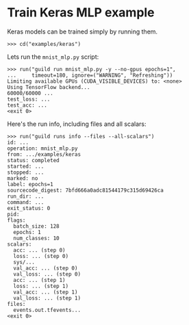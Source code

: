 # Train Keras MLP example

Keras models can be trained simply by running them.

    >>> cd("examples/keras")

Lets run the `mnist_mlp.py` script:

    >>> run("guild run mnist_mlp.py -y --no-gpus epochs=1",
    ...     timeout=180, ignore=("WARNING", "Refreshing"))
    Limiting available GPUs (CUDA_VISIBLE_DEVICES) to: <none>
    Using TensorFlow backend...
    60000/60000 ...
    test_loss: ...
    test_acc: ...
    <exit 0>

Here's the run info, including files and all scalars:

    >>> run("guild runs info --files --all-scalars")
    id: ...
    operation: mnist_mlp.py
    from: .../examples/keras
    status: completed
    started: ...
    stopped: ...
    marked: no
    label: epochs=1
    sourcecode_digest: 7bfd666a0adc81544179c315d69426ca
    run_dir: ...
    command: ...
    exit_status: 0
    pid:
    flags:
      batch_size: 128
      epochs: 1
      num_classes: 10
    scalars:
      acc: ... (step 0)
      loss: ... (step 0)
      sys/...
      val_acc: ... (step 0)
      val_loss: ... (step 0)
      acc: ... (step 1)
      loss: ... (step 1)
      val_acc: ... (step 1)
      val_loss: ... (step 1)
    files:
      events.out.tfevents...
    <exit 0>
